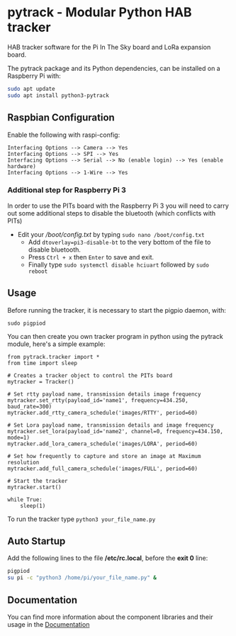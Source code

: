 # pytrack - Modular Python HAB tracker

HAB tracker software for the Pi In The Sky board and LoRa expansion board.


The pytrack package and its Python dependencies, can be installed on a Raspberry Pi with:

  ```bash
  sudo apt update
  sudo apt install python3-pytrack
  ```

## Raspbian Configuration

Enable the following with raspi-config:

	Interfacing Options --> Camera --> Yes
	Interfacing Options --> SPI --> Yes
	Interfacing Options --> Serial --> No (enable login) --> Yes (enable hardware)
	Interfacing Options --> 1-Wire --> Yes

### Additional step for Raspberry Pi 3
In order to use the PITs board with the Raspberry Pi 3 you will need to carry out some additional steps to disable the bluetooth (which conflicts with PITs)

  - Edit your */boot/config.txt* by typing `sudo nano /boot/config.txt`
	- Add `dtoverlay=pi3-disable-bt` to the very bottom of the file to disable bluetooth.
	- Press `Ctrl + x` then `Enter` to save and exit.
	- Finally type `sudo systemctl disable hciuart` followed by `sudo reboot`

## Usage

Before running the tracker, it is necessary to start the pigpio daemon, with:

	sudo pigpiod

You can then create you own tracker program in python using the pytrack module, here's a simple example:

```
from pytrack.tracker import *
from time import sleep

# Creates a tracker object to control the PITs board
mytracker = Tracker()

# Set rtty payload name, transmission details image frequency
mytracker.set_rtty(payload_id='name1', frequency=434.250, baud_rate=300)
mytracker.add_rtty_camera_schedule('images/RTTY', period=60)

# Set Lora payload name, transmission details and image frequency
mytracker.set_lora(payload_id='name2', channel=0, frequency=434.150, mode=1)
mytracker.add_lora_camera_schedule('images/LORA', period=60)

# Set how frequently to capture and store an image at Maximum resolution
mytracker.add_full_camera_schedule('images/FULL', period=60)

# Start the tracker
mytracker.start()

while True:
	sleep(1)
```
To run the tracker type `python3 your_file_name.py`

## Auto Startup

Add the following lines to the file **/etc/rc.local**, before the **exit 0** line:

```bash
pigpiod
su pi -c "python3 /home/pi/your_file_name.py" &
```

## Documentation

You can find more information about the component libraries and their usage in the [Documentation](docs/)	
